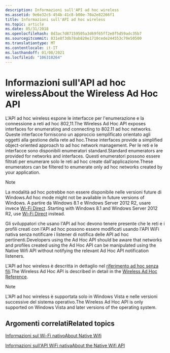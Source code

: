 ```yaml
---
description: Informazioni sull'API ad hoc wireless
ms.assetid: 9e6e32c5-454b-41c8-b00e-70a2e82266f1
title: Informazioni sull'API ad hoc wireless
ms.topic: article
ms.date: 05/31/2018
ms.openlocfilehash: 8d3ac7d87159505a3d69f65ff2e8f5d59adc35b7
ms.sourcegitcommit: 831e8f3db78ab820e1710cede244553c70e50500
ms.translationtype: MT
ms.contentlocale: it-IT
ms.lasthandoff: 01/08/2021
ms.locfileid: "106318264"
---
```

# <a name="about-the-wireless-ad-hoc-api"></a><span data-ttu-id="1fa79-103">Informazioni sull'API ad hoc wireless</span><span class="sxs-lookup"><span data-stu-id="1fa79-103">About the Wireless Ad Hoc API</span></span>

<span data-ttu-id="1fa79-104">L'API ad hoc wireless espone le interfacce per l'enumerazione e la connessione a reti ad hoc 802,11.</span><span class="sxs-lookup"><span data-stu-id="1fa79-104">The Wireless Ad Hoc API exposes interfaces for enumerating and connecting to 802.11 ad hoc networks.</span></span> <span data-ttu-id="1fa79-105">Queste interfacce forniscono un approccio semplificato orientato agli oggetti alla gestione della rete ad hoc.</span><span class="sxs-lookup"><span data-stu-id="1fa79-105">These interfaces provide a simplified object-oriented approach to ad hoc network management.</span></span> <span data-ttu-id="1fa79-106">Per le reti e le interfacce sono disponibili enumeratori standard.</span><span class="sxs-lookup"><span data-stu-id="1fa79-106">Standard enumerators are provided for networks and interfaces.</span></span> <span data-ttu-id="1fa79-107">Questi enumeratori possono essere filtrati per enumerare solo le reti ad hoc create dall'applicazione.</span><span class="sxs-lookup"><span data-stu-id="1fa79-107">These enumerators can be filtered to enumerate only ad hoc networks created by your application.</span></span>

> [!Note]  
> <span data-ttu-id="1fa79-108">La modalità ad hoc potrebbe non essere disponibile nelle versioni future di Windows.</span><span class="sxs-lookup"><span data-stu-id="1fa79-108">Ad hoc mode might not be available in future versions of Windows.</span></span> <span data-ttu-id="1fa79-109">A partire da Windows 8.1 e Windows Server 2012 R2, usare invece [Wi-Fi Direct](about-the-wi-fi-direct-api.md) .</span><span class="sxs-lookup"><span data-stu-id="1fa79-109">Starting with Windows 8.1 and Windows Server 2012 R2, use [Wi-Fi Direct](about-the-wi-fi-direct-api.md) instead.</span></span>

 

<span data-ttu-id="1fa79-110">Gli sviluppatori che usano l'API ad hoc devono tenere presente che le reti e i profili creati con l'API ad hoc possono essere modificati usando l'API WiFi nativa senza notificare i listener di notifica delle API ad hoc pertinenti.</span><span class="sxs-lookup"><span data-stu-id="1fa79-110">Developers using the Ad Hoc API should be aware that networks and profiles created using the Ad Hoc API can be manipulated using the Native Wifi API without notifying the relevant Ad Hoc API notification listeners.</span></span>

<span data-ttu-id="1fa79-111">L'API ad hoc wireless è descritta in dettaglio nel [riferimento ad hoc senza fili](wireless-ad-hoc-reference.md).</span><span class="sxs-lookup"><span data-stu-id="1fa79-111">The Wireless Ad Hoc API is described in detail in the [Wireless Ad Hoc Reference](wireless-ad-hoc-reference.md).</span></span>

> [!Note]  
> <span data-ttu-id="1fa79-112">L'API ad hoc wireless è supportata solo in Windows Vista e nelle versioni successive del sistema operativo.</span><span class="sxs-lookup"><span data-stu-id="1fa79-112">The Wireless Ad Hoc API is only supported on Windows Vista and later versions of the operating system.</span></span>

 

## <a name="related-topics"></a><span data-ttu-id="1fa79-113">Argomenti correlati</span><span class="sxs-lookup"><span data-stu-id="1fa79-113">Related topics</span></span>

<dl> <dt>

[<span data-ttu-id="1fa79-114">Informazioni sul Wi-Fi nativo</span><span class="sxs-lookup"><span data-stu-id="1fa79-114">About Native Wifi</span></span>](about-native-wifi.md)
</dt> <dt>

[<span data-ttu-id="1fa79-115">Informazioni sull'API WiFi nativa</span><span class="sxs-lookup"><span data-stu-id="1fa79-115">About the Native Wifi API</span></span>](about-the-native-wifi-api.md)
</dt> </dl>

 

 



